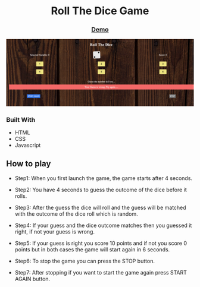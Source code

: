<!-- values -->

<h1 align="center">Roll The Dice Game</h1>

<div align="center">
  <h3>
    <a href="https://hardcore-morse-d11101.netlify.app/">
      Demo
    </a>
  </h3>
</div>

<!-- overview -->

<img width="1440" alt="Screenshot of the dice game" src="./images/ss.png">

<!-- Built with -->

### Built With

- HTML
- CSS
- Javascript

<!-- instruction -->

## How to play

- Step1: When you first launch the game, the game starts after 4 seconds.

- Step2: You have 4 seconds to guess the outcome of the dice before it rolls.

- Step3: After the guess the dice will roll and the guess will be matched with the outcome of the dice roll which is random.

- Step4: If your guess and the dice outcome matches then you guessed it right, if not your guess is wrong.

- Step5: If your guess is right you score 10 points and if not you score 0 points but in both cases the game will start again in 6 seconds.

- Step6: To stop the game you can press the STOP button.

- Step7: After stopping if you want to start the game again press START AGAIN button.
